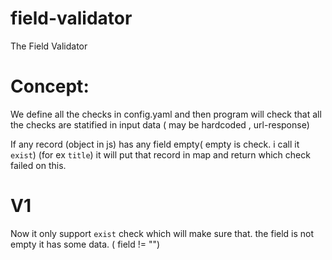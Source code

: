 # field-validator
The Field Validator

# Concept:
We define all the checks in config.yaml and then program will check that all the checks are statified in input data ( may be hardcoded , url-response)


If any record (object in js) has any field empty( empty is check. i call it `exist`) (for ex `title`) it will put that record in map and return which check failed on this.

# V1 
Now it only support `exist` check which will make sure that. the field is not empty it has some data. ( field != "")

